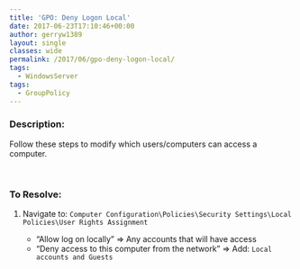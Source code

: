 ```yaml
---
title: 'GPO: Deny Logon Local'
date: 2017-06-23T17:10:46+00:00
author: gerryw1389
layout: single
classes: wide
permalink: /2017/06/gpo-deny-logon-local/
tags:
  - WindowsServer
tags:
  - GroupPolicy
---
```

<!--more-->

### Description:

Follow these steps to modify which users/computers can access a computer.  
  
</br>

### To Resolve:

1. Navigate to: `Computer Configuration\Policies\Security Settings\Local Policies\User Rights Assignment`

   - &#8220;Allow log on locally&#8221; => Any accounts that will have access
   - &#8220;Deny access to this computer from the network&#8221; => Add: `Local accounts and Guests`